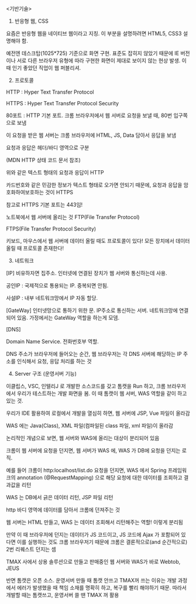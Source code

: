 <기반기술>



1.  반응형 웹, CSS

요즘은 반응형 웹을 네이티브 웹이라고 지칭. 이 부분을 설명하려면 HTML5, CSS3 설명해야 함.

예전엔 데스크탑(1025*725) 기준으로 화면 구현. 표준도 잡히지 않았기 때문에 IE 버전이나 서로 다른 브라우저 유형에 따라 구현한 화면이 제대로 보이지 않는 현상 발생. 이 때 인기 좋았던 직업이 웹 퍼블리셔. 



2.  프로토콜

HTTP : Hyper Text Transfer Protocol

HTTPS : Hyper Text Transfer Protocol Security

80포트 : HTTP 기본 포트. 크롬 브라우저에서 웹 서버로 요청을 보낼 때, 80번 입구쪽으로 보냄

이 요청을 받은 웹 서버는 크롬 브라우저에 HTML, JS, Data 담아서 응답을 보냄

요청과 응답은 헤더/바디 영역으로 구분

(MDN HTTP 상태 코드 문서 참조)

위와 같은 텍스트 형태의 요청과 응답이 HTTP

카드번호와 같은 민감한 정보가 텍스트 형태로 오가면 안되기 때문에, 요청과 응답을 암호화하여보호하는 것이 HTTPS 

참고로 HTTPS 기본 포트는 443임!

노트북에서 웹 서버에 올리는 것 FTP(File Transfer Protocol)

FTPS(File Transfer Protocol Security)

키보드, 마우스에서 웹 서버에 데이터 올릴 때도 프로토콜이 있다! 모든 장치에서 데이터 올릴 때 프로토콜 존재한다!

 

3.  네트워크

[IP] 비유하자면 집주소. 인터넷에 연결된 장치가 웹 서버와 통신하는데 사용. 

공인IP : 국제적으로 통용되는 IP. 중복되면 안됨. 

사설IP : 내부 네트워크망에서 IP 자동 할당.

[GateWay] 인터넷망으로 통하기 위한 문. IP주소로 통신하는 서버. 네트워크망에 연결되어 있음. 가정에서는 GateWay 역할을 하는게 모뎀. 

[DNS]

Domain Name Service. 전화번호부 역할.

DNS 주소가 브라우저에 들어오는 순간, 웹 브라우저는 각 DNS 서버에 해당하는 IP 주소를 인식해서 요청, 응답 처리를 하는 것

 

4.  Server 구조 (운영서버 기능)

이클립스, VSC, 인텔리J 로 개발한 소스코드를 갖고 톰캣을 Run 하고, 크롬 브라우저에서 우리가 테스트하는 개발 화면을 봄. 이 때 톰캣이 웹 서버, WAS 역할을 같이 하고 있는 것.

우리가 IDE 활용하여 로컬에서 개발을 열심히 하면, 웹 서버에 JSP, Vue 파일이 올라감

WAS 에는 Java(Class), XML 파일(컴파일된 class 파일, xml 파일)이 올라감

논리적인 개념으로 보면, 웹 서버와 WAS에 올리는 대상이 분리되어 있음

크롬이 웹 서버에 요청을 던지면, 웹 서버가 WAS 에, WAS 가 DB에 요청을 던지는 로직.

예를 들어 크롬이 http:localhost/list.do 요청을 던지면, WAS 에서 Spring 프레임워크의 annotation (@RequestMapping) 으로 해당 요청에 대한 데이터를 조회하고 결과값을 리턴

WAS 는 DB에서 긁은 데이터 리턴, JSP 파일 리턴

http 바디 영역에 데이터를 담아서 크롬에 던져주는 것

웹 서버는 HTML 만들고, WAS 는 데이터 조회해서 리턴해주는 역할! 이렇게 분리됨

만약 이 때 브라우저에 던지는 데이터가 JS 코드이고, JS 코드에 Ajax 가 포함되어 있다면 이를 실행하는 것도 크롬 브라우저기 때문에 크롬은 결론적으로(and 순간적으로) 2번 리퀘스트 던지는 셈

TMAX 사에서 상용 솔루션으로 만들고 판매중인 웹 서버와 WAS가 바로 Webtob, JEUS

반면 톰캣은 오픈 소스. 운영서버 만들 때 톰캣 안쓰고 TMAX꺼 쓰는 이유는 개발 과정에서 에러가 발생했을 때 책임 소재를 명확히 하고, 복구를 빨리 해야하기 때문. 따라서 개발할 때는 톰캣쓰고, 운영서버 쓸 땐 TMAX 꺼 활용